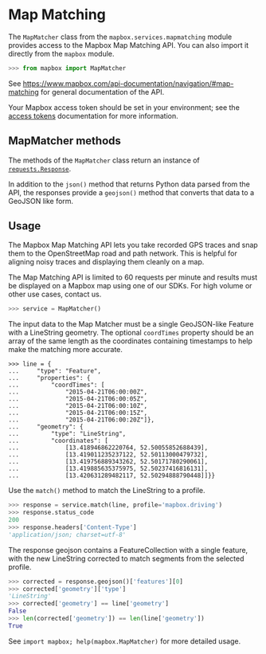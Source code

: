 # Map Matching

The `MapMatcher` class from the `mapbox.services.mapmatching` module provides
access to the Mapbox Map Matching API. You can also import it directly from the
`mapbox` module.

```python
>>> from mapbox import MapMatcher

```

See https://www.mapbox.com/api-documentation/navigation/#map-matching for general documentation
of the API.

Your Mapbox access token should be set in your environment; see the [access
tokens](access_tokens.md) documentation for more information.

## MapMatcher methods

The methods of the `MapMatcher` class return an instance of
[`requests.Response`](http://docs.python-requests.org/en/latest/api/#requests.Response).

In addition to the `json()` method that returns Python data parsed from the
API, the responses provide a `geojson()` method that converts that
data to a GeoJSON like form.

## Usage

The Mapbox Map Matching API lets you take recorded GPS traces and snap them to the OpenStreetMap road and path network. This is helpful for aligning noisy traces and displaying them cleanly on a map.

The Map Matching API is limited to 60 requests per minute and results must be displayed on a Mapbox map using one of our SDKs. For high volume or other use cases, contact us.


```python
>>> service = MapMatcher()

```

The input data to the Map Matcher must be a single GeoJSON-like Feature with a LineString geometry.
The optional `coordTimes` property should be an array of the same length as the coordinates
containing timestamps to help make the matching more accurate.

```
>>> line = {
...     "type": "Feature",
...     "properties": {
...         "coordTimes": [
...             "2015-04-21T06:00:00Z",
...             "2015-04-21T06:00:05Z",
...             "2015-04-21T06:00:10Z",
...             "2015-04-21T06:00:15Z",
...             "2015-04-21T06:00:20Z"]},
...     "geometry": {
...         "type": "LineString",
...         "coordinates": [
...             [13.418946862220764, 52.50055852688439],
...             [13.419011235237122, 52.50113000479732],
...             [13.419756889343262, 52.50171780290061],
...             [13.419885635375975, 52.50237416816131],
...             [13.420631289482117, 52.50294888790448]]}}

```

Use the `match()` method to match the LineString to a profile.

```python
>>> response = service.match(line, profile='mapbox.driving')
>>> response.status_code
200
>>> response.headers['Content-Type']
'application/json; charset=utf-8'

```

The response geojson contains a FeatureCollection with a single feature,
with the new LineString corrected to match segments from the selected profile.

```python
>>> corrected = response.geojson()['features'][0]
>>> corrected['geometry']['type']
'LineString'
>>> corrected['geometry'] == line['geometry']
False
>>> len(corrected['geometry']) == len(line['geometry'])
True

```

See ``import mapbox; help(mapbox.MapMatcher)`` for more detailed usage.
